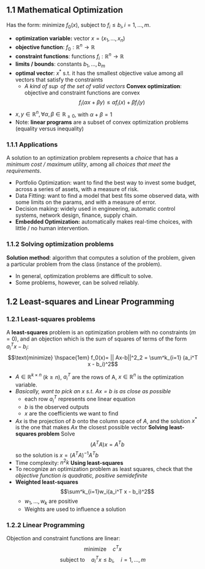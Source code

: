 ## 1.1 Mathematical Optimization
Has the form: minimize $f_0(x)$, subject to $f_i ≤ b_i, i = 1, \dots, m$.
- **optimization variable:** vector $x = (x_1, \dots, x_n)$
-  **objective function**: $f_0 : \mathbb{R}^n \rightarrow \mathbb{R}$ 
- **constraint functions**: functions $f_i: \mathbb{R}^n \rightarrow \mathbb{R}$
- **limits / bounds**: constants $b_1, \dots, b_m$
- **optimal vector**: $x^*$ s.t. it has the smallest objective value among all vectors that satisfy the constraints
	- *A kind of $\sup$ of the set of valid vectors*
**Convex optimization**: objective and constraint functions are convex $$f_i(\alpha x + \beta y) \leq \alpha f_i(x) + \beta f_i (y)$$
- $x, y \in \mathbb{R}^n, \forall \alpha, \beta \in \mathbb{R}_{\geq 0}$, with $\alpha + \beta = 1$ 
- Note: **linear programs** are a subset of convex optimization problems (equality versus inequality)
### 1.1.1 Applications
A solution to an optimization problem represents a *choice* that has a *minimum cost / maximum utility*, among all *choices that meet the requirements*.
- Portfolio Optimization: want to find the best way to invest some budget, across a series of assets, with a measure of risk. 
- Data Fitting: want to find a model that best fits some observed data, with some limits on the params, and with a measure of error.
- Decision making: widely used in engineering, automatic control systems, network design, finance, supply chain. 
- **Embedded Optimization:** automatically makes real-time choices, with little / no human intervention.
### 1.1.2 Solving optimization problems
**Solution method**: algorithm that computes a solution of the problem, given a particular problem from the class (instance of the problem).
- In general, optimization problems are difficult to solve. 
- Some problems, however, can be solved reliably. 
## 1.2 Least-squares and Linear Programming
### 1.2.1 Least-squares problems
A **least-squares** problem is an optimization problem with no constraints ($m= 0$), and an objection which is the sum of squares of terms of the form $a_i^T x - b_i$:
$$\text{minimize} \hspace{1em} f_0(x)= || Ax-b||^2_2 = \sum^k_{i=1} (a_i^T x - b_i)^2$$
- $A \in \mathbb{R}^{k \times n}$ $(k \geq n)$, $a_i^T$ are the rows of A, $x \in \mathbb{R}^n$ is the optimization variable.
- *Basically, want to pick an $x$ s.t. $Ax = b$ is as close as possible*
	- each row $a_i^T$ represents one linear equation
	- $b$ is the observed outputs
	- $x$ are the coefficients we want to find
- $Ax$ is the projection of $b$ onto the column space of $A$, and the solution $x^*$ is the one that makes $Ax$ the closest possible vector
**Solving least-squares problem**
Solve
$$(A^TA)x = A^T b$$
so the solution is $x = (A^TA)^{-1}A^Tb$
- Time complexity: $n^2 k$
**Using least-squares**
- To recognize an optimization problem as least squares, check that the *objective function is quadratic, positive semidefinite*
- **Weighted least-squares**
$$\sum^k_{i=1}w_i(a_i^T x - b_i)^2$$
	- $w_1, \dots, w_k$ are positive
	- Weights are used to influence a solution
### 1.2.2 Linear Programming
Objection and constraint functions are linear:
$$\text{minimize} \hspace{1em} c^Tx$$
$$\text{subject to} \hspace{1em} a_i^T x \leq b_i, \hspace{1em} i = 1,\dots, m $$




